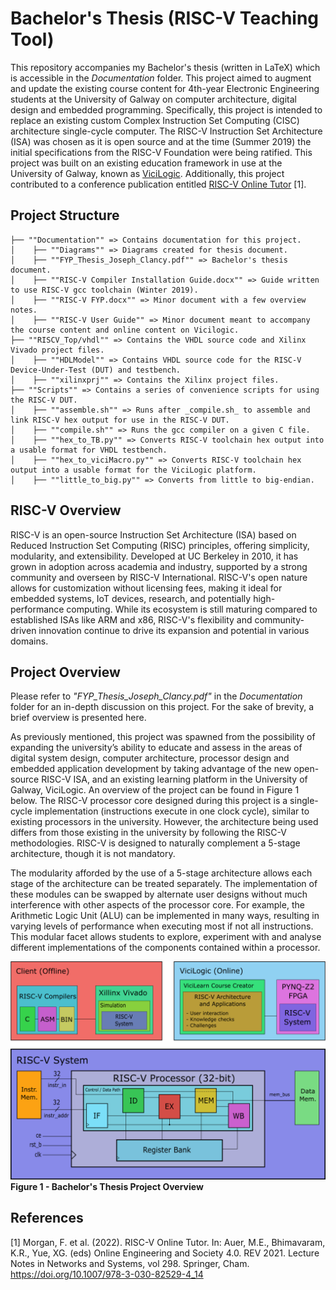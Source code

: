 # Bachelor's Thesis (RISC-V Teaching Tool)

This repository accompanies my Bachelor's thesis (written in LaTeX) which is accessible in the _Documentation_ folder. This project aimed to augment and update the existing course content for 4th-year Electronic Engineering students at the University of Galway on computer architecture, digital design and embedded programming. Specifically, this project is intended to replace an existing custom Complex Instruction Set Computing (CISC) architecture single-cycle computer. The RISC-V Instruction Set Architecture (ISA) was chosen as it is open source and at the time (Summer 2019) the initial specifications from the RISC-V Foundation were being ratified. This project was built on an existing education framework in use at the University of Galway, known as [ViciLogic](https://ieeexplore.ieee.org/document/7058191). Additionally, this project contributed to a conference publication entitled [RISC-V Online Tutor](http://dx.doi.org/10.1007/978-3-030-82529-4_14) [1].

## Project Structure

```
├── ""Documentation"" => Contains documentation for this project.  
│    ├── ""Diagrams"" => Diagrams created for thesis document.  
│    ├── ""FYP_Thesis_Joseph_Clancy.pdf"" => Bachelor's thesis document.  
│    ├── ""RISC-V Compiler Installation Guide.docx"" => Guide written to use RISC-V gcc toolchain (Winter 2019).  
│    ├── ""RISC-V FYP.docx"" => Minor document with a few overview notes.  
│    ├── ""RISC-V User Guide"" => Minor document meant to accompany the course content and online content on Vicilogic.  
├── ""RISCV_Top/vhdl"" => Contains the VHDL source code and Xilinx Vivado project files.  
│    ├── ""HDLModel"" => Contains VHDL source code for the RISC-V Device-Under-Test (DUT) and testbench.  
│    ├── ""xilinxprj"" => Contains the Xilinx project files.  
├── ""Scripts"" => Contains a series of convenience scripts for using the RISC-V DUT.  
│    ├── ""assemble.sh"" => Runs after _compile.sh_ to assemble and link RISC-V hex output for use in the RISC-V DUT.  
│    ├── ""compile.sh"" => Runs the gcc compiler on a given C file.  
│    ├── ""hex_to_TB.py"" => Converts RISC-V toolchain hex output into a usable format for VHDL testbench.  
│    ├── ""hex_to_viciMacro.py"" => Converts RISC-V toolchain hex output into a usable format for the ViciLogic platform.  
│    ├── ""little_to_big.py"" => Converts from little to big-endian.  
```

## RISC-V Overview

RISC-V is an open-source Instruction Set Architecture (ISA) based on Reduced Instruction Set Computing (RISC) principles, offering simplicity, modularity, and extensibility. Developed at UC Berkeley in 2010, it has grown in adoption across academia and industry, supported by a strong community and overseen by RISC-V International. RISC-V's open nature allows for customization without licensing fees, making it ideal for embedded systems, IoT devices, research, and potentially high-performance computing. While its ecosystem is still maturing compared to established ISAs like ARM and x86, RISC-V's flexibility and community-driven innovation continue to drive its expansion and potential in various domains.

## Project Overview

Please refer to _"FYP_Thesis_Joseph_Clancy.pdf"_ in the _Documentation_ folder for an in-depth discussion on this project. For the sake of brevity, a brief overview is presented here.

As previously mentioned, this project was spawned from the possibility of expanding the university’s ability to educate and assess in the areas of digital system design, computer architecture, processor design
and embedded application development by taking advantage of the new open-source RISC-V ISA, and an existing learning platform in the University of Galway, ViciLogic. An overview of the project can be found in Figure 1 below. The RISC-V processor core designed during this project is a single-cycle implementation (instructions execute in one clock cycle), similar to existing processors in the university. However, the architecture being used differs from those existing in the university by following the RISC-V methodologies. RISC-V is designed to naturally complement a 5-stage architecture, though it is not mandatory.

The modularity afforded by the use of a 5-stage architecture allows each stage of the architecture can be treated separately. The implementation of these modules can be swapped by alternate user designs without much interference with other aspects of the processor core. For example, the Arithmetic Logic Unit (ALU) can be implemented in many ways, resulting in varying levels of performance when executing most if not all instructions. This modular facet allows students to explore, experiment with and analyse different implementations of the components contained within a processor.  

  

![Figure 1 - Bachelor's Thesis Project Overview](/Documentation/Diagrams/FYP_Context.png "Figure 1 - Bachelor's Thesis Project Overview")
__Figure 1 - Bachelor's Thesis Project Overview__

## References
[1] Morgan, F. et al. (2022). RISC-V Online Tutor. In: Auer, M.E., Bhimavaram, K.R., Yue, XG. (eds) Online Engineering and Society 4.0. REV 2021. Lecture Notes in Networks and Systems, vol 298. Springer, Cham. https://doi.org/10.1007/978-3-030-82529-4_14
